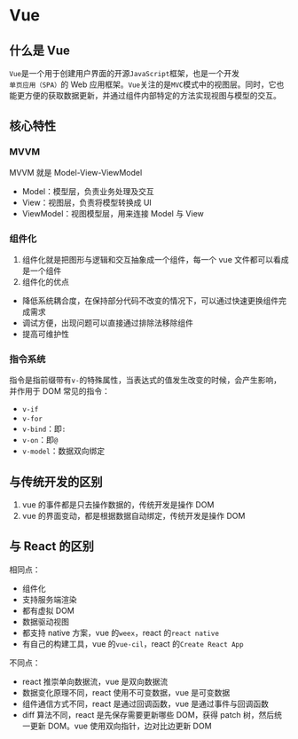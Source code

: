 # Vue

## 什么是 Vue

`Vue`是一个用于创建用户界面的开源`JavaScript`框架，也是一个开发`单页应用（SPA）`的 Web 应用框架。`Vue`关注的是`MVC`模式中的视图层。同时，它也能更方便的获取数据更新，并通过组件内部特定的方法实现视图与模型的交互。

## 核心特性

### MVVM

MVVM 就是 Model-View-ViewModel

- Model：模型层，负责业务处理及交互
- View：视图层，负责将模型转换成 UI
- ViewModel：视图模型层，用来连接 Model 与 View

### 组件化

1. 组件化就是把图形与逻辑和交互抽象成一个组件，每一个 vue 文件都可以看成是一个组件
2. 组件化的优点

- 降低系统耦合度，在保持部分代码不改变的情况下，可以通过快速更换组件完成需求
- 调试方便，出现问题可以直接通过排除法移除组件
- 提高可维护性

### 指令系统

指令是指前缀带有`v-`的特殊属性，当表达式的值发生改变的时候，会产生影响，并作用于 DOM
常见的指令：

- `v-if`
- `v-for`
- `v-bind`：即`:`
- `v-on`：即`@`
- `v-model`：数据双向绑定

## 与传统开发的区别

1. vue 的事件都是只去操作数据的，传统开发是操作 DOM
2. vue 的界面变动，都是根据数据自动绑定，传统开发是操作 DOM

## 与 React 的区别

相同点：

- 组件化
- 支持服务端渲染
- 都有虚拟 DOM
- 数据驱动视图
- 都支持 native 方案，vue 的`weex`，react 的`react native`
- 有自己的构建工具，vue 的`vue-cil`，react 的`Create React App`

不同点：

- react 推崇单向数据流，vue 是双向数据流
- 数据变化原理不同，react 使用不可变数据，vue 是可变数据
- 组件通信方式不同，react 是通过回调函数，vue 是通过事件与回调函数
- diff 算法不同，react 是先保存需要更新哪些 DOM，获得 patch 树，然后统一更新 DOM。vue 使用双向指针，边对比边更新 DOM
